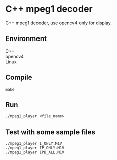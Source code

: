 # C++ mpeg1 decoder
C++ mpeg1 decoder, use opencv4 only for display.
## Environment
C++  
opencv4  
Linux
## Compile
    make
## Run
    ./mpeg1_player <file_name>

## Test with some sample files
    ./mpeg1_player I_ONLY.M1V 
    ./mpeg1_player IP_ONLY.M1V 
    ./mpeg1_player IPB_ALL.M1V